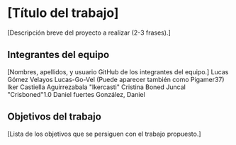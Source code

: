 # [Título del trabajo]

[Descripción breve del proyecto a realizar (2-3 frases).]

## Integrantes del equipo

[Nombres, apellidos, y usuario GitHub de los integrantes del equipo.]
Lucas Gómez Velayos Lucas-Go-Vel (Puede aparecer también como Pigamer37)
Iker Castiella Aguirrezabala "Ikercasti"
Cristina Boned Juncal "Crisboned"1.0
Daniel fuertes González, Daniel

## Objetivos del trabajo

[Lista de los objetivos que se persiguen con el trabajo propuesto.]
